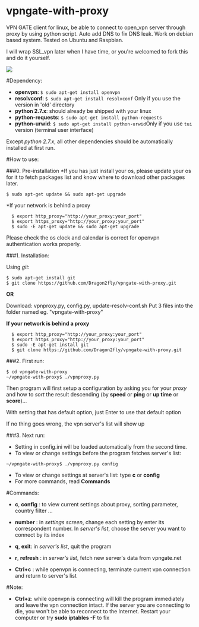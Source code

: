 # vpngate-with-proxy
VPN GATE client for linux, be able to connect to open_vpn server through proxy
by using python script. Auto add DNS to fix DNS leak.
Work on debian based system. Tested on Ubuntu and Raspbian.

I will wrap SSL_vpn later when I have time, or you're welcomed to fork this and do it yourself.

![](http://s14.postimg.org/jcdi95dv5/Selection_008.png)

#Dependency:
* **openvpn**: ```$ sudo apt-get install openvpn```
* **resolvconf**: ```$ sudo apt-get install resolvconf```   Only if you use the version in 'old' directory
* **python 2.7.x**: should already be shipped with your linux
* **python-requests**: ```$ sudo apt-get install python-requests```
* **python-urwid**: ```$ sudo apt-get install python-urwid```Only if you use `tui` version (terminal user interface)

Except *python 2.7.x*, all other dependencies should be automatically installed at first run.

#How to use:

###0. Pre-installation
  *If you has just install your os, please update your os for it to fetch packages list and know where to download
  other packages later.

  ```Shell
  $ sudo apt-get update && sudo apt-get upgrade
  ```
  *If your network is behind a proxy
  ```Shell
    $ export http_proxy="http://your_proxy:your_port"
    $ export https_proxy="http://your_proxy:your_port"
    $ sudo -E apt-get update && sudo apt-get upgrade
  ```

  Please check the os clock and calendar is correct for openvpn authentication works properly.

###1. Installation:

  Using *git*:
  ```Shell
  $ sudo apt-get install git
  $ git clone https://github.com/Dragon2fly/vpngate-with-proxy.git
  ```
  
  **OR**
  
  Download: vpnproxy.py, config.py, update-resolv-conf.sh
  Put 3 files into the folder named eg. "vpngate-with-proxy"

  **If your network is behind a proxy**
  ```Shell
    $ export http_proxy="http://your_proxy:your_port"
    $ export https_proxy="http://your_proxy:your_port"
    $ sudo -E apt-get install git
    $ git clone https://github.com/Dragon2fly/vpngate-with-proxy.git
  ```

###2. First run:
  ```Shell
  $ cd vpngate-with-proxy
  ~/vpngate-with-proxy$ ./vpnproxy.py
  ```

  Then program will first setup a configuration by asking you for your *proxy* and how to *sort* the result          descending (by **speed** or **ping** or **up time** or **score**)...

  With setting that has default option, just Enter to use that default option 

  If no thing goes wrong, the vpn server's list will show up
 
###3. Next run:
  * Setting in config.ini will be loaded automatically from the second time.
  * To view or change settings before the program fetches server's list:
  ```Shell
  ~/vpngate-with-proxy$ ./vpnproxy.py config
  ```
  
  * To view or change settings at server's list: type **c** or **config**
  * For more commands, read **Commands**
  

#Commands:
* **c**, **config** : to view current settings about proxy, sorting parameter, country filter ...
* **number** : in *settings screen*, change each setting by enter its correspondent number. In *server's list*, choose the server you want to connect by its index
              
* **q**, **exit**: in *server's list*, quit the program
* **r**, **refresh** : in *server's list*, fetch new server's data from vpngate.net
* **Ctrl+c** : while openvpn is connecting, terminate current vpn connection and return to server's list

#Note:
* **Ctrl+z**: while openvpn is connecting will kill the program immediately and leave the vpn connection intact.
             If the server you are connecting to die, you won't be able to reconnect to the Internet.
             Restart your computer or try  **sudo iptables -F** to fix
